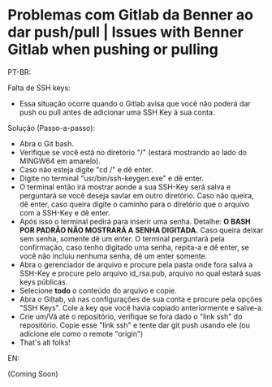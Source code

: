# Problemas com Gitlab da Benner ao dar push/pull | Issues with Benner Gitlab when pushing or pulling

PT-BR:

Falta de SSH keys:

* Essa situação ocorre quando o Gitlab avisa que você não poderá dar push ou pull antes de adicionar uma SSH Key à sua conta.

Solução (Passo-a-passo):

- Abra o Git bash.
- Verifique se você está no diretório "/" (estará mostrando ao lado do MINGW64 em amarelo).
- Caso não esteja digite "cd /" e dê enter.
- Digite no terminal "usr/bin/ssh-keygen.exe" e dê enter.
- O terminal então irá mostrar aonde a sua SSH-Key será salva e perguntará se você deseja savlar em outro diretório. 
Caso não queira, dê enter, caso queira digite o caminho para o diretório que o arquivo com a SSH-Key e dê enter.
- Após isso o terminal pedirá para inserir uma senha. Detalhe: **O BASH POR PADRÃO NÃO MOSTRARÁ A SENHA DIGITADA.**
Caso queira deixar sem senha, somente dê um enter. O terminal perguntará pela confirmação, caso tenho digitado uma senha, repita-a e dê enter, se você não incluiu nenhuma senha, dê um enter somente.
- Abra o gerenciador de arquivo e procure pela pasta onde fora salva a SSH-Key e procure pelo arquivo id_rsa.pub, arquivo no qual estará suas keys públicas.
- Selecione **todo** o conteúdo do arquivo e copie.
- Abra o Giltab, vá nas configurações de sua conta e procure pela opções "SSH Keys". Cole a key que você havia copiado anteriormente e salve-a.
- Crie um/Vá até o repositório, verifique se fora dado o "link ssh" do repositório. Copie esse "link ssh" e tente dar git push usando ele (ou adicione ele como o remote "origin")
- That's all folks!

EN:

(Coming Soon)
